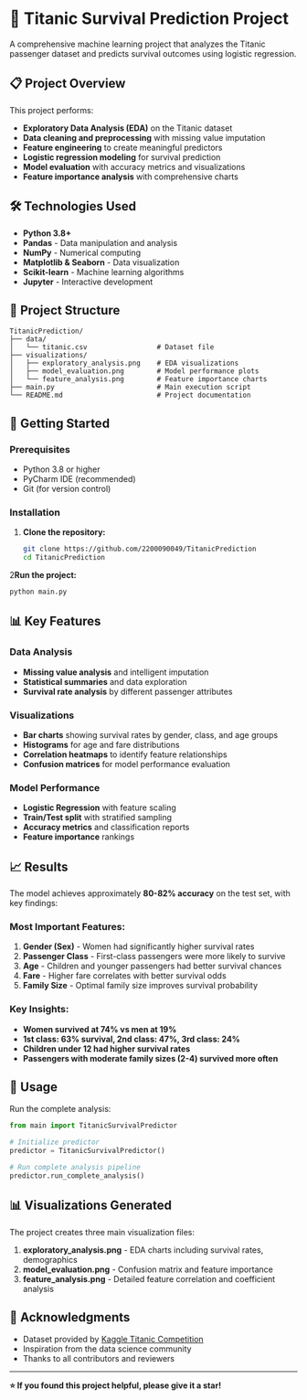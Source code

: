 # 🚢 Titanic Survival Prediction Project

A comprehensive machine learning project that analyzes the Titanic passenger dataset and predicts survival outcomes using logistic regression.

## 📋 Project Overview

This project performs:
- **Exploratory Data Analysis (EDA)** on the Titanic dataset
- **Data cleaning and preprocessing** with missing value imputation
- **Feature engineering** to create meaningful predictors
- **Logistic regression modeling** for survival prediction
- **Model evaluation** with accuracy metrics and visualizations
- **Feature importance analysis** with comprehensive charts

## 🛠️ Technologies Used

- **Python 3.8+**
- **Pandas** - Data manipulation and analysis
- **NumPy** - Numerical computing
- **Matplotlib & Seaborn** - Data visualization
- **Scikit-learn** - Machine learning algorithms
- **Jupyter** - Interactive development

## 📁 Project Structure

```
TitanicPrediction/
├── data/
│   └── titanic.csv                 # Dataset file
├── visualizations/
│   ├── exploratory_analysis.png    # EDA visualizations
│   ├── model_evaluation.png        # Model performance plots
│   └── feature_analysis.png        # Feature importance charts
├── main.py                         # Main execution script              
└── README.md                       # Project documentation
```

## 🚀 Getting Started

### Prerequisites
- Python 3.8 or higher
- PyCharm IDE (recommended)
- Git (for version control)

### Installation

1. **Clone the repository:**
   ```bash
   git clone https://github.com/2200090049/TitanicPrediction
   cd TitanicPrediction
   ```



2**Run the project:**
   ```bash
   python main.py
   ```

## 📊 Key Features

### Data Analysis
- **Missing value analysis** and intelligent imputation
- **Statistical summaries** and data exploration
- **Survival rate analysis** by different passenger attributes

### Visualizations
- **Bar charts** showing survival rates by gender, class, and age groups
- **Histograms** for age and fare distributions
- **Correlation heatmaps** to identify feature relationships
- **Confusion matrices** for model performance evaluation

### Model Performance
- **Logistic Regression** with feature scaling
- **Train/Test split** with stratified sampling
- **Accuracy metrics** and classification reports
- **Feature importance** rankings

## 📈 Results

The model achieves approximately **80-82% accuracy** on the test set, with key findings:

### Most Important Features:
1. **Gender (Sex)** - Women had significantly higher survival rates
2. **Passenger Class** - First-class passengers were more likely to survive
3. **Age** - Children and younger passengers had better survival chances
4. **Fare** - Higher fare correlates with better survival odds
5. **Family Size** - Optimal family size improves survival probability

### Key Insights:
- **Women survived at 74% vs men at 19%**
- **1st class: 63% survival, 2nd class: 47%, 3rd class: 24%**
- **Children under 12 had higher survival rates**
- **Passengers with moderate family sizes (2-4) survived more often**

## 🔧 Usage

Run the complete analysis:
```python
from main import TitanicSurvivalPredictor

# Initialize predictor
predictor = TitanicSurvivalPredictor()

# Run complete analysis pipeline
predictor.run_complete_analysis()
```

## 📊 Visualizations Generated

The project creates three main visualization files:

1. **exploratory_analysis.png** - EDA charts including survival rates, demographics
2. **model_evaluation.png** - Confusion matrix and feature importance
3. **feature_analysis.png** - Detailed feature correlation and coefficient analysis






## 🙏 Acknowledgments

- Dataset provided by [Kaggle Titanic Competition](https://www.kaggle.com/c/titanic)
- Inspiration from the data science community
- Thanks to all contributors and reviewers

---

**⭐ If you found this project helpful, please give it a star!**
